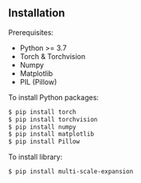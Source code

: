 ## Installation
Prerequisites: 
- Python >= 3.7
- Torch & Torchvision
- Numpy 
- Matplotlib
- PIL (Pillow) 

To install Python packages: 
```bash
$ pip install torch
$ pip install torchvision
$ pip install numpy
$ pip install matplotlib
$ pip install Pillow
```

To install library: 
```bash
$ pip install multi-scale-expansion
```
